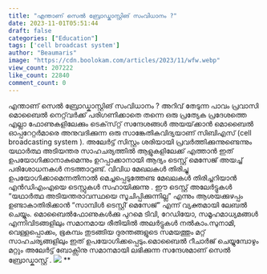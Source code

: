 ```yaml
---
title: "എന്താണ് സെൽ ബ്രോഡ്കാസ്റ്റിങ് സംവിധാനം ?"
date: 2023-11-01T05:51:44
draft: false
categories: ["Education"]
tags: ['cell broadcast system']
author: "Beaumaris"
image: "https://cdn.boolokam.com/articles/2023/11/wfw.webp"
view_count: 207222
like_count: 22840
comment_count: 0
---
```


എന്താണ് സെൽ ബ്രോഡ്കാസ്റ്റിങ് സംവിധാനം ? അറിവ് തേടുന്ന പാവം പ്രവാസി മൊബൈൽ നെറ്റ്‌വർക്ക് പരിഗണിക്കാതെ തന്നെ ഒരു പ്രത്യേക പ്രദേശത്തെ എല്ലാ ഫോണുകളിലേക്കും ടെക്‌സ്‌റ്റ് സന്ദേശങ്ങൾ അയയ്‌ക്കാൻ മൊബൈൽ ഓപ്പറേറ്റർമാരെ അനുവദിക്കുന്ന ഒരു സാങ്കേതികവിദ്യയാണ് സിബിഎസ് (cell broadcasting system ). അലേർട്ട് സിസ്റ്റം ശരിയായി പ്രവർത്തിക്കുന്നുണ്ടെന്നും യഥാർത്ഥ അടിയന്തര സാഹചര്യത്തിൽ ആളുകളിലേക്ക് എത്താൻ ഇത് ഉപയോഗിക്കാനാകുമെന്നും ഉറപ്പാക്കാനായി ആദ്യം ടെസ്റ്റ് മെസേജ് അയച്ച് പരിശോധനകൾ നടത്താറുണ്ട്. വിവിധ മേഖലകൾ തിരിച്ചു ഉപയോഗിക്കാമെന്നതിനാൽ മെച്ചപ്പെടുത്തേണ്ട മേഖലകൾ തിരിച്ചറിയാൻ എൻഡിഎംഎയെ ടെസ്റ്റുകൾ സഹായിക്കുന്നു . ഈ ടെസ്റ്റ് അലേർട്ടുകൾ “യഥാർത്ഥ അടിയന്തരാവസ്ഥയെ സൂചിപ്പിക്കുന്നില്ല” എന്നും ആശയക്കുഴപ്പം ഉണ്ടാകാതിരിക്കാൻ “സാമ്പിൾ ടെസ്റ്റി് മെസേജ്” എന്ന് വ്യക്തമായി ലേബൽ ചെയ്യും. മൊബൈൽഫോണുകൾക്കു പുറമെ ടിവി, റേഡിയോ, സമൂഹമാധ്യമങ്ങൾ എന്നിവിടങ്ങളിലും സമാനമായ രീതിയിൽ അലർട്ടുകൾ നൽകാം.സുനാമി, വെള്ളപ്പൊക്കം, ഭൂകമ്പം തുടങ്ങിയ ദുരന്തങ്ങളുടെ സമയത്തും മറ്റ് സാഹചര്യങ്ങളിലും ഇത് ഉപയോഗിക്കപ്പെടും.മൊബൈൽ റീചാർജ് ചെയ്യുമ്പോഴും മറ്റും അലേർട്ട് ബോക്സിനു സമാനമായി ലഭിക്കുന്ന സന്ദേശമാണ് സെൽ ബ്രോഡ്കാസ്റ്റ് . ![](https://cdn.boolokam.com/articles/2023/11/fffwf.jpg) **
